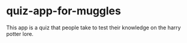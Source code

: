 # quiz-app-for-muggles 

This app is a quiz that people take to test their knowledge on the harry potter lore.


